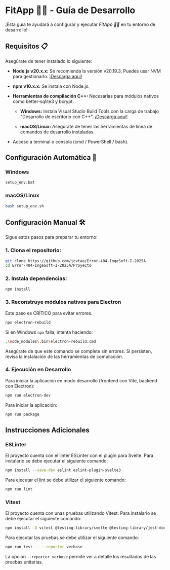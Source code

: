 # FitApp 🥬🌽 - Guía de Desarrollo

¡Esta guía te ayudará a configurar y ejecutar *FitApp 🥬🌽* en tu entorno de desarrollo!


## Requisitos 📋

Asegúrate de tener instalado lo siguiente:

- **Node.js v20.x.x:** Se recomienda la versión v20.19.3, Puedes usar NVM para gestionarlo. [¡Descarga aquí!](https://nodejs.org/en/download/current)

- **npm v10.x.x:** Se instala con Node.js.

- **Herramientas de compilación C++:** Necesarias para módulos nativos como better-sqlite3 y bcrypt.

    - **Windows:** Instala Visual Studio Build Tools con la carga de trabajo "Desarrollo de escritorio con C++". [¡Descarga aquí!](https://visualstudio.microsoft.com/es/visual-cpp-build-tools/)

    - **macOS/Linux:** Asegúrate de tener las herramientas de línea de comandos de desarrollo instaladas.

- Acceso a terminal o consola (cmd / PowerShell / bash).


## Configuración Automática 🚀

### Windows

```bash
setup_env.bat
```

### macOS/Linux

```bash
bash setup_env.sh
```

## Configuración Manual 🛠️

Sigue estos pasos para preparar tu entorno:

### 1. Clona el repositorio:

```bash
git clone https://github.com/jcvtao/Error-404-IngeSoft-I-2025A
cd Error-404-IngeSoft-I-2025A/Proyecto
```

### 2. Instala dependencias:

```bash
npm install
```

### 3. Reconstruye módulos nativos para Electron
Este paso es CRÍTICO para evitar errores.

```bash
npx electron-rebuild
```

Si en Windows `npx` falla, intenta haciendo:
```bash
.\node_modules\.bin\electron-rebuild.cmd
```

Asegúrate de que este comando se complete sin errores. Si persisten, revisa la instalación de las herramientas de compilación.

### 4. Ejecución en Desarrollo

Para iniciar la aplicación en modo desarrollo (frontend con Vite, backend con Electron):

```bash
npm run electron-dev
```

Para iniciar la aplicación:
```bash
npm run package
```

## Instrucciones Adicionales

### ESLinter

El proyecto cuenta con el linter ESLinter con el plugin para Svelte. Para instalarlo se debe ejecutar el siguiente comando:

```bash
npm install --save-dev eslint eslint-plugin-svelte3
```

Para ejecutar el lint se debe utilizar el siguiente comando:
```bash
npm run lint
```

### Vitest

El proyecto cuenta con unas pruebas utilizando Vitest. Para instalarlo se debe ejecutar el siguiente comando:

```bash
npm install -D vitest @testing-library/svelte @testing-library/jest-dom jsdom
```

Para ejecutar las pruebas se debe utilizar el siguiente comando:
```bash
npm run test -- --reporter verbose
```

La opción `--reporter verbose` permite ver a detalle los resultados de las pruebas unitarias.